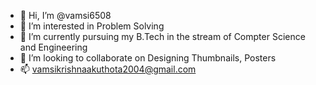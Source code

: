 - 👋 Hi, I’m @vamsi6508
- 👀 I’m interested in Problem Solving 
- 🌱 I’m currently pursuing my B.Tech in the stream of Compter Science and Engineering 
- 💞️ I’m looking to collaborate on Designing Thumbnails, Posters
- 📫 vamsikrishnaakuthota2004@gmail.com


<!---
vamsi6508/vamsi6508 is a ✨ special ✨ repository because its `README.md` (this file) appears on your GitHub profile.
You can click the Preview link to take a look at your changes.
--->
